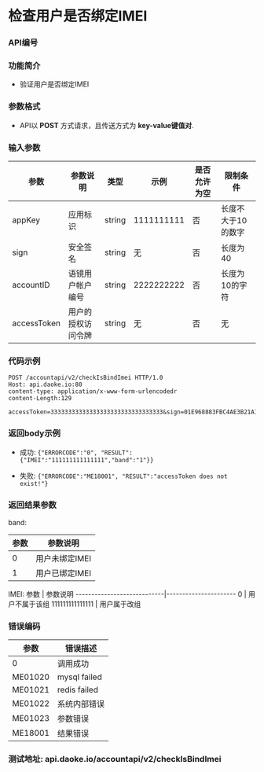 
检查用户是否绑定IMEI
========================

### API编号

### 功能简介
* 验证用户是否绑定IMEI

### 参数格式

* API以 **POST** 方式请求，且传送方式为 **key-value键值对**.

### 输入参数

 参数           |参数说明                  |  类型       |   示例      | 是否允许为空   |  限制条件
----------------|--------------------------|-------------|-------------|----------------|--------------
 appKey         | 应用标识                 | string      | 1111111111 |  否             | 长度不大于10的数字
 sign           | 安全签名                 | string      | 无         |  否             | 长度为40
 accountID      | 语镜用户帐户编号         | string      | 2222222222 |  否             | 长度为10的字符
 accessToken    | 用户的授权访问令牌       | string      | 无         |  否             | 无


### 代码示例

	POST /accountapi/v2/checkIsBindImei HTTP/1.0
	Host: api.daoke.io:80
	content-type: application/x-www-form-urlencodedr
	content-Length:129

	accessToken=33333333333333333333333333333333&sign=01E968883FBC4AE3B21A1A051B07F63B5869BF3C&accountID=2222222222&appKey=1111111111


### 返回body示例

* 成功: `{"ERRORCODE":"0", "RESULT":{"IMEI":"111111111111111","band":"1"}}`

* 失败: `{"ERRORCODE":"ME18001", "RESULT":"accessToken does not exist!"}`

### 返回结果参数

band:

 参数                       | 参数说明
----------------------------|----------------------
  0							 | 用户未绑定IMEI
  1							 | 用户已绑定IMEI

IMEI:
 参数                       | 参数说明
----------------------------|----------------------
  0							 | 用户不属于该组
  111111111111111			 | 用户属于改组



### 错误编码

 参数                 | 错误描述               
----------------------|------------------------
 0                    | 调用成功				
 ME01020              | mysql failed   
 ME01021              | redis failed           
 ME01022              | 系统内部错误           
 ME01023              | 参数错误               
 ME18001              | 结果错误           

 ### 测试地址: api.daoke.io/accountapi/v2/checkIsBindImei

